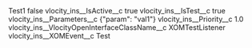 <?xml version="1.0" encoding="UTF-8"?>
<CustomMetadata xmlns="http://soap.sforce.com/2006/04/metadata" xmlns:xsi="http://www.w3.org/2001/XMLSchema-instance" xmlns:xsd="http://www.w3.org/2001/XMLSchema">
    <label>Test1</label>
    <protected>false</protected>
    <values>
        <field>vlocity_ins__IsActive__c</field>
        <value xsi:type="xsd:boolean">true</value>
    </values>
    <values>
        <field>vlocity_ins__IsTest__c</field>
        <value xsi:type="xsd:boolean">true</value>
    </values>
    <values>
        <field>vlocity_ins__Parameters__c</field>
        <value xsi:type="xsd:string">{&quot;param&quot;: &quot;val1&quot;}</value>
    </values>
    <values>
        <field>vlocity_ins__Priority__c</field>
        <value xsi:type="xsd:double">1.0</value>
    </values>
    <values>
        <field>vlocity_ins__VlocityOpenInterfaceClassName__c</field>
        <value xsi:type="xsd:string">XOMTestListener</value>
    </values>
    <values>
        <field>vlocity_ins__XOMEvent__c</field>
        <value xsi:type="xsd:string">Test</value>
    </values>
</CustomMetadata>
